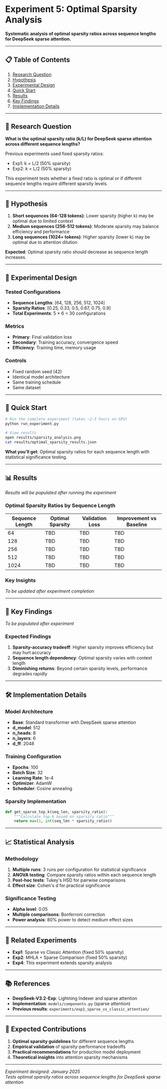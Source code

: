 # Experiment 5: Optimal Sparsity Analysis

**Systematic analysis of optimal sparsity ratios across sequence lengths for DeepSeek sparse attention.**

---

## 📋 Table of Contents

1. [Research Question](#-research-question)
2. [Hypothesis](#-hypothesis)
3. [Experimental Design](#-experimental-design)
4. [Quick Start](#-quick-start)
5. [Results](#-results)
6. [Key Findings](#-key-findings)
7. [Implementation Details](#-implementation-details)

---

## 🎯 Research Question

**What is the optimal sparsity ratio (k/L) for DeepSeek sparse attention across different sequence lengths?**

Previous experiments used fixed sparsity ratios:
- Exp1: k = L/2 (50% sparsity)
- Exp2: k = L/2 (50% sparsity)

This experiment tests whether a fixed ratio is optimal or if different sequence lengths require different sparsity levels.

---

## 🔬 Hypothesis

1. **Short sequences (64-128 tokens)**: Lower sparsity (higher k) may be optimal due to limited context
2. **Medium sequences (256-512 tokens)**: Moderate sparsity may balance efficiency and performance
3. **Long sequences (1024+ tokens)**: Higher sparsity (lower k) may be optimal due to attention dilution

**Expected**: Optimal sparsity ratio should decrease as sequence length increases.

---

## 🧪 Experimental Design

### Tested Configurations
- **Sequence Lengths**: [64, 128, 256, 512, 1024]
- **Sparsity Ratios**: [0.25, 0.33, 0.5, 0.67, 0.75, 0.9]
- **Total Experiments**: 5 × 6 = 30 configurations

### Metrics
- **Primary**: Final validation loss
- **Secondary**: Training accuracy, convergence speed
- **Efficiency**: Training time, memory usage

### Controls
- Fixed random seed (42)
- Identical model architecture
- Same training schedule
- Same dataset

---

## 🚀 Quick Start

```bash
# Run the complete experiment (takes ~2-3 hours on GPU)
python run_experiment.py

# View results
open results/sparsity_analysis.png
cat results/optimal_sparsity_results.json
```

**What you'll get**: Optimal sparsity ratios for each sequence length with statistical significance testing.

---

## 📊 Results

*Results will be populated after running the experiment*

### Optimal Sparsity Ratios by Sequence Length

| Sequence Length | Optimal Sparsity | Validation Loss | Improvement vs Baseline |
|----------------|------------------|-----------------|------------------------|
| 64             | TBD              | TBD             | TBD                    |
| 128            | TBD              | TBD             | TBD                    |
| 256            | TBD              | TBD             | TBD                    |
| 512            | TBD              | TBD             | TBD                    |
| 1024           | TBD              | TBD             | TBD                    |

### Key Insights
*To be updated after experiment completion*

---

## 🔬 Key Findings

*To be populated after experiment*

### Expected Findings
1. **Sparsity-accuracy tradeoff**: Higher sparsity improves efficiency but may hurt accuracy
2. **Sequence length dependency**: Optimal sparsity varies with context length
3. **Diminishing returns**: Beyond certain sparsity levels, performance degrades rapidly

---

## 🛠️ Implementation Details

### Model Architecture
- **Base**: Standard transformer with DeepSeek sparse attention
- **d_model**: 512
- **n_heads**: 8
- **n_layers**: 6
- **d_ff**: 2048

### Training Configuration
- **Epochs**: 100
- **Batch Size**: 32
- **Learning Rate**: 1e-4
- **Optimizer**: AdamW
- **Scheduler**: Cosine annealing

### Sparsity Implementation
```python
def get_sparse_top_k(seq_len, sparsity_ratio):
    """Calculate top-k based on sparsity ratio"""
    return max(1, int(seq_len * sparsity_ratio))
```

---

## 📈 Statistical Analysis

### Methodology
1. **Multiple runs**: 3 runs per configuration for statistical significance
2. **ANOVA testing**: Compare sparsity ratios within each sequence length
3. **Post-hoc tests**: Tukey's HSD for pairwise comparisons
4. **Effect size**: Cohen's d for practical significance

### Significance Testing
- **Alpha level**: 0.05
- **Multiple comparisons**: Bonferroni correction
- **Power analysis**: 80% power to detect medium effect sizes

---

## 🔗 Related Experiments

- **Exp1**: Sparse vs Classic Attention (fixed 50% sparsity)
- **Exp2**: MHLA + Sparse Comparison (fixed 50% sparsity)
- **Exp4**: This experiment extends sparsity analysis

---

## 📚 References

- **DeepSeek-V3.2-Exp**: Lightning Indexer and sparse attention
- **Implementation**: `models/components.py` (sparse attention)
- **Previous results**: `experiments/exp1_sparse_vs_classic_attention/`

---

## 🎯 Expected Contributions

1. **Optimal sparsity guidelines** for different sequence lengths
2. **Empirical validation** of sparsity-performance tradeoffs
3. **Practical recommendations** for production model deployment
4. **Theoretical insights** into attention sparsity mechanisms

---

*Experiment designed: January 2025*  
*Tests optimal sparsity ratios across sequence lengths for DeepSeek sparse attention*
